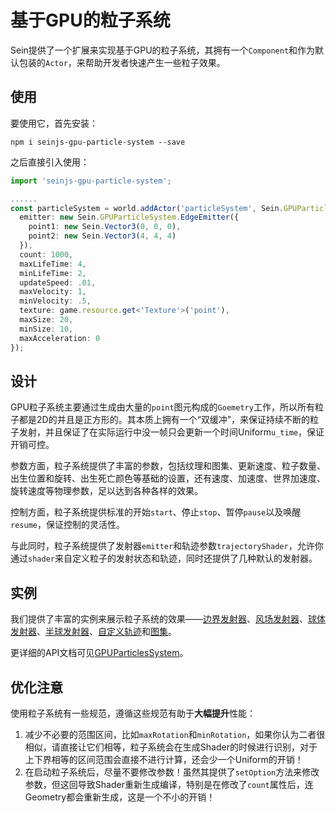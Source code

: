 # 基于GPU的粒子系统

Sein提供了一个扩展来实现基于GPU的粒子系统，其拥有一个`Component`和作为默认包装的`Actor`，来帮助开发者快速产生一些粒子效果。

## 使用

要使用它，首先安装：  

```shell
npm i seinjs-gpu-particle-system --save
```

之后直接引入使用：  

```ts
import 'seinjs-gpu-particle-system';

......
const particleSystem = world.addActor('particleSystem', Sein.GPUParticleSystem.Actor, {
  emitter: new Sein.GPUParticleSystem.EdgeEmitter({
    point1: new Sein.Vector3(0, 0, 0),
    point2: new Sein.Vector3(4, 4, 4)
  }),
  count: 1000,
  maxLifeTime: 4,
  minLifeTime: 2,
  updateSpeed: .01,
  maxVelocity: 1,
  minVelocity: .5,
  texture: game.resource.get<'Texture'>('point'),
  maxSize: 20,
  minSize: 10,
  maxAcceleration: 0
});
```

## 设计

GPU粒子系统主要通过生成由大量的`point`图元构成的`Goemetry`工作，所以所有粒子都是2D的并且是正方形的。其本质上拥有一个“双缓冲”，来保证持续不断的粒子发射，并且保证了在实际运行中没一帧只会更新一个时间Uniform`u_time`，保证开销可控。

参数方面，粒子系统提供了丰富的参数，包括纹理和图集、更新速度、粒子数量、出生位置和旋转、出生死亡颜色等基础的设置，还有速度、加速度、世界加速度、旋转速度等物理参数，足以达到各种各样的效果。  

控制方面，粒子系统提供标准的开始`start`、停止`stop`、暂停`pause`以及唤醒`resume`，保证控制的灵活性。  

与此同时，粒子系统提供了发射器`emitter`和轨迹参数`trajectoryShader`，允许你通过`shader`来自定义粒子的发射状态和轨迹，同时还提供了几种默认的发射器。

## 实例

我们提供了丰富的实例来展示粒子系统的效果——[边界发射器](../../example/gpu-particle-system/edge-emitter)、[风场发射器](../../example/gpu-particle-system/wind-emitter)、[球体发射器](../../example/gpu-particle-system/sphere-emitter)、[半球发射器](../../example/gpu-particle-system/hemispheric-emitter)、[自定义轨迹](../../example/gpu-particle-system/custom-trajectory)和[图集](../../example/gpu-particle-system/custom-trajectory)。

更详细的API文档可见[GPUParticlesSystem](https://github.com/hiloteam/seinjs-gpu-particle-system/blob/master/doc/README.md)。  

## 优化注意

使用粒子系统有一些规范，遵循这些规范有助于**大幅提升**性能：  

1. 减少不必要的范围区间，比如`maxRotation`和`minRotation`，如果你认为二者很相似，请直接让它们相等，粒子系统会在生成Shader的时候进行识别，对于上下界相等的区间范围会直接不进行计算，还会少一个Uniform的开销！
2. 在启动粒子系统后，尽量不要修改参数！虽然其提供了`setOption`方法来修改参数，但这回导致Shader重新生成编译，特别是在修改了`count`属性后，连Geometry都会重新生成，这是一个不小的开销！
